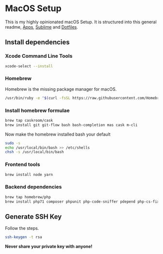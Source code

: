 # MacOS Setup

This is my highly opinionated macOS Setup.
It is structured into this general readme, [Apps](APPS.md), [Sublime](SUBLIME.md) and [Dotfiles](DOTFILES.md).

## Install dependencies

### Xcode Command Line Tools

```bash
xcode-select --install
```

### Homebrew

Homebrew is the missing package manager for macOS.

```bash
/usr/bin/ruby -e "$(curl -fsSL https://raw.githubusercontent.com/Homebrew/install/master/install)"
```

### Install homebrew formulae

```bash
brew tap caskroom/cask
brew install git git-flow bash bash-completion mas cask m-cli
```

Now make the homebrew installed bash your default

```bash
sudo -s
echo /usr/local/bin/bash >> /etc/shells
chsh -s /usr/local/bin/bash
```

### Frontend tools

```bash
brew install node yarn
```

### Backend dependencies

```bash
brew tap homebrew/php
brew install php71 composer phpunit php-code-sniffer pdepend php-cs-fixer phpcpd phpmd
```

## Generate SSH Key

Follow the steps.

```bash
ssh-keygen -t rsa
```

**Never share your private key with anyone!**

